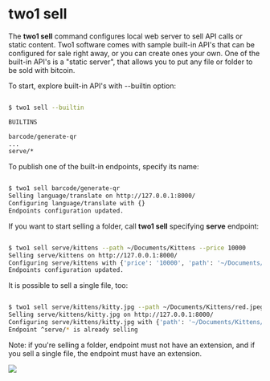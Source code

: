# two1 sell

The **two1 sell** command configures local web server to sell API calls or static content. Two1 software comes with sample built-in API's that can be configured for sale right away, or you can create ones your own. One of the built-in API's is a "static server", that allows you to put any file or folder to be sold with bitcoin. 

To start, explore built-in API's with --builtin option: 

```bash

$ two1 sell --builtin

BUILTINS

barcode/generate-qr
...
serve/*

```

To publish one of the built-in endpoints, specify its name:

```bash

$ two1 sell barcode/generate-qr
Selling language/translate on http://127.0.0.1:8000/
Configuring language/translate with {}
Endpoints configuration updated.

```

If you want to start selling a folder, call **two1 sell** specifying **serve** endpoint:

```bash

$ two1 sell serve/kittens --path ~/Documents/Kittens --price 10000
Selling serve/kittens on http://127.0.0.1:8000/
Configuring serve/kittens with {'price': '10000', 'path': '~/Documents/Kittens'}
Endpoints configuration updated.

```
It is possible to sell a single file, too:
```bash

$ two1 sell serve/kittens/kitty.jpg --path ~/Documents/Kittens/red.jpeg --price 10000
Selling serve/kittens/kitty.jpg on http://127.0.0.1:8000/
Configuring serve/kittens/kitty.jpg with {'path': '~/Documents/Kittens/red.jpeg', 'price': '10000'}
Endpoint ^serve/* is already selling
```
Note: if you're selling a folder, endpoint must not have an extension, and if you sell a single file, the endpoint must have an extension.

![](https://github.com/21dotco/two1/blob/sergey-sell-static/docs/two1_sell.gif)
 
